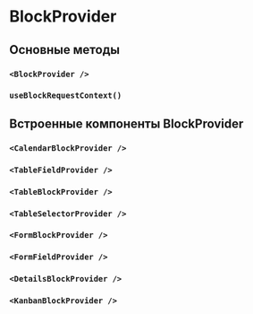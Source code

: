 # BlockProvider

## Основные методы

### `<BlockProvider />`

### `useBlockRequestContext()`

## Встроенные компоненты BlockProvider

### `<CalendarBlockProvider />`

### `<TableFieldProvider />`

### `<TableBlockProvider />`

### `<TableSelectorProvider />`

### `<FormBlockProvider />`

### `<FormFieldProvider />`

### `<DetailsBlockProvider />`

### `<KanbanBlockProvider />`